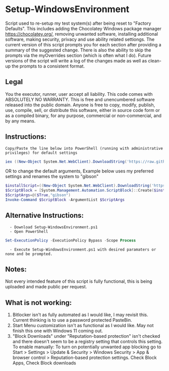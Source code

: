 # Setup-WindowsEnvironment

Script used to re-setup my test system(s) after being reset to "Factory Defaults". This includes adding the Chocolatey Windows package manager https://chocolatey.org/, removing unwanted software, installing additional software, making security, privacy and use ability related settiongs.
The current version of this script prompts you for each section after providing a summary of the suggested change. There is also the ability to skip the prompts via the myOverrides section (which is often what I do). Future versions of the script will write a log of the changes made as well as clean-up the prompts to a consistent format.

## Legal
You the executor, runner, user accept all liability.
This code comes with ABSOLUTELY NO WARRANTY.
This is free and unencumbered software released into the public domain.
Anyone is free to copy, modify, publish, use, compile, sell, or
distribute this software, either in source code form or as a compiled
binary, for any purpose, commercial or non-commercial, and by any
means.

## Instructions:
	Copy/Paste the line below into PowerShell (running with administrative privileges) for default settings
```powershell
iex ((New-Object System.Net.WebClient).DownloadString('https://raw.githubusercontent.com/awurthmann/Setup-WindowsEnvironment/main/Setup-WindowsEnvironment.ps1'))
```
OR to change the default arguments, Example below uses my preferred settings and renames the system to "gibson"
```powershell
$installScript=((New-Object System.Net.WebClient).DownloadString('https://raw.githubusercontent.com/awurthmann/Setup-WindowsEnvironment/main/Setup-WindowsEnvironment.ps1'))
$ScriptBlock = [System.Management.Automation.ScriptBlock]::Create($installScript)
$ScriptArgs=@($True,"gibson")
Invoke-Command $ScriptBlock -ArgumentList $ScriptArgs
```
## Alternative Instructions:
	  - Download Setup-WindowsEnvironment.ps1
	  - Open PowerShell
```powershell
Set-ExecutionPolicy -ExecutionPolicy Bypass -Scope Process
```
	  - Execute Setup-WindowsEnvironment.ps1 with desired paramaters or none and be prompted.
 
 ## Notes:
 Not every intended feature of this script is fully functional, this is being uploaded and made public per request.
 
 ## What is not working:
 1) Bitlocker isn't as fully automated as I would like, I may revisit this. Current thinking is to use a password protected PasteBin.
 2) Start Menu customization isn't as functional as I would like. May not finish this one with Windows 11 coming out. 
 3) "Block Downloads" under "Reputation-based protection" isn't checked and there doesn't seem to be a registry setting that controls this setting.
	To enable manually: To turn on potentially unwanted app blocking go to Start  > Settings  > Update & Security > Windows Security > App & browser control > Reputation-based protection settings. Check Block Apps, Check Block downloads
 
